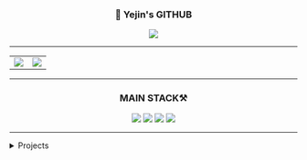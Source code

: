 <div align="center">

### 🙌 Yejin's GITHUB

<a href="https://velog.io/@yeddong/posts/">
  <img src="https://img.shields.io/badge/yeddong.log-3DDC84?style=badge&logo=Velog&logoColor=white"/>
</a>

</div>

---

<div align="center">
  <table>
    <tr>
      <td>
        <img src="https://github-readme-stats.vercel.app/api/top-langs/?username=dpwls8984&theme=transparent&layout=compact&langs_count=10"/>
      </td>
      <td>
        <img src="https://github-readme-stats.vercel.app/api?username=dpwls8984&show_icons=true&include_all_commits=true&theme=transparent"/>
      </td>
    </tr>
  </table>
</div>

---

### <div align="center">MAIN STACK⚒️</div>

<div align="center">

<img src="https://img.shields.io/badge/Spring Boot-6DB33F?style=for-the-badge&logo=Spring&logoColor=white"/>
<img src="https://img.shields.io/badge/Java-DD6620?style=for-the-badge&logo=Java&logoColor=white"/>
<img src="https://img.shields.io/badge/Python-3776AB?style=for-the-badge&logo=Python&logoColor=white"/>
<img src="https://img.shields.io/badge/MySQL-4479A1?style=for-the-badge&logo=MySQL&logoColor=white"/>

</div>

---

<details>
<summary>Projects</summary>
<div markdown="1">

|기간|프로젝트|소개|바로가기|
|:-:|:-|:-|:-:|
|<sub>2025.03-2025.06</sub> | **Scheduly** | 에브리타임 API를 활용한 개인 맞춤 대학 시간표 추천 웹앱 | [🔗Github](https://github.com/Scheduly-CESCO/BE) &nbsp; [[최종발표자료.pdf (보기)](https://raw.githubusercontent.com/Scheduly-CESCO/BE/main/종합설계-B4팀-최종-발표.pdf) |
|<sub>2024.09-2024.12</sub> | **Connect** | 은둔형 청년 대상 사회 적응 서비스 웹앱 | [🔗Github](https://github.com/Connect-GBT/Connect) &nbsp; [최종발표자료.pdf](https://github.com/user-attachments/files/21301863/-.pdf)|
|<sub>2024.09-2024.12</sub> | N/A | LoL 프로게이머 경기에서 승리 시 라인별 킬 관여율 분석 | [🔗Github](https://github.com/dpwls8984/BigData_24-2) &nbsp; [발표자료.pdf](https://github.com/user-attachments/files/21301904/-._202000818-.1.pdf)|
|<sub>2023.08-2023.12</sub> | N/A | 행성 데이터 시각화를 위한 웹사이트 개발 프로젝트 |  |
|<sub>2024.03-2024.05</sub> | N/A | CT 스캔 사진을 활용한 간 종양 분할 프로젝트 |[CS509_Final.pdf](https://github.com/user-attachments/files/21301758/CS509_liver_seg.pdf)|
|<sub>2023.04-2023.06</sub> | N/A | 머신러닝 기반 음식 배달 시간 예측 프로젝트 |  |

</div>
</details>
